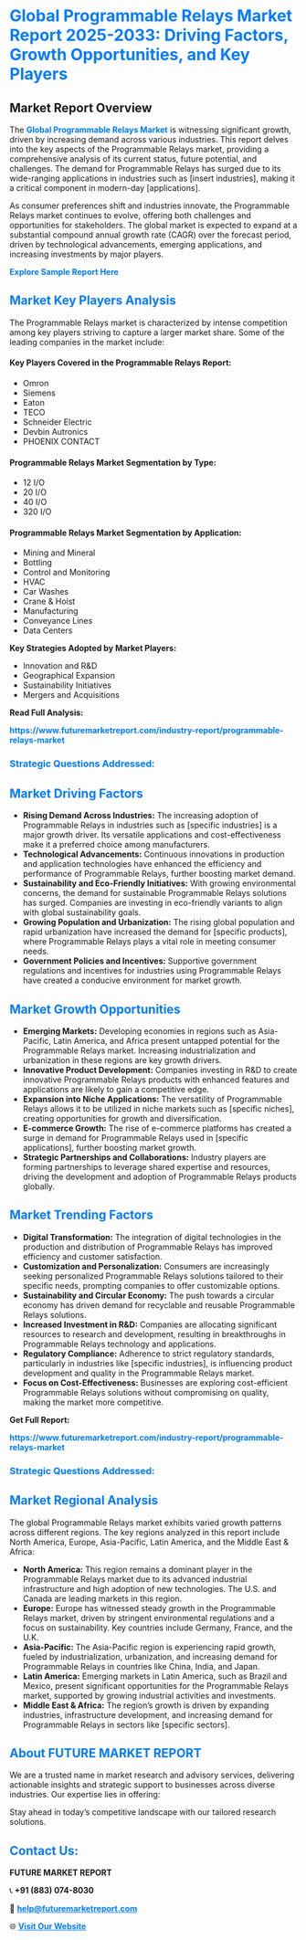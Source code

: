 <h1 style="color: #007BFF;">Global Programmable Relays Market Report 2025-2033: Driving Factors, Growth Opportunities, and Key Players</h1>

<section id="overview">
<h2>Market Report Overview</h2>
<p>The <a href="https://www.futuremarketreport.com/industry-report/programmable-relays-market" style="color: #007BFF; text-decoration: none;"><strong>Global Programmable Relays Market</strong></a> is witnessing significant growth, driven by increasing demand across various industries. This report delves into the key aspects of the Programmable Relays market, providing a comprehensive analysis of its current status, future potential, and challenges. The demand for Programmable Relays has surged due to its wide-ranging applications in industries such as [insert industries], making it a critical component in modern-day [applications].</p>
<p>As consumer preferences shift and industries innovate, the Programmable Relays market continues to evolve, offering both challenges and opportunities for stakeholders. The global market is expected to expand at a substantial compound annual growth rate (CAGR) over the forecast period, driven by technological advancements, emerging applications, and increasing investments by major players.</p>
</section>

<section id="overview">
<p><a href="https://www.futuremarketreport.com/request-sample/reportId=81536" style="color: #007BFF; text-decoration: none;"><strong>Explore Sample Report Here</strong></a></p>
</section>

<section id="key-players">
<h2 style="color: #007BFF;">Market Key Players Analysis</h2>
<p>The Programmable Relays market is characterized by intense competition among key players striving to capture a larger market share. Some of the leading companies in the market include:</p>
<h4>Key Players Covered in the Programmable Relays Report:</h4>
<ul><li>Omron</li><li>Siemens</li><li>Eaton</li><li>TECO</li><li>Schneider Electric</li><li>Devbin Autronics</li><li>PHOENIX CONTACT</li></ul>
<h4>Programmable Relays Market Segmentation by Type:</h4>
<ul><li>12 I/O</li><li>20 I/O</li><li>40 I/O</li><li>320 I/O</li></ul>

<h4>Programmable Relays Market Segmentation by Application:</h4>
<ul><li>Mining and Mineral</li><li>Bottling</li><li>Control and Monitoring</li><li>HVAC</li><li>Car Washes</li><li>Crane &amp; Hoist</li><li>Manufacturing</li><li>Conveyance Lines</li><li>Data Centers</li></ul>
<p><strong>Key Strategies Adopted by Market Players:</strong></p>
<ul>
<li>Innovation and R&D</li>
<li>Geographical Expansion</li>
<li>Sustainability Initiatives</li>
<li>Mergers and Acquisitions</li>
</ul>
</section>

<section>
<p><strong>Read Full Analysis: </strong></p><a href="https://www.futuremarketreport.com/industry-report/programmable-relays-market" style="color: #007BFF; text-decoration: none;"><strong>https://www.futuremarketreport.com/industry-report/programmable-relays-market</strong></a>
<h3 style="color: #007BFF;">Strategic Questions Addressed:</h3>
</section>

<section id="driving-factors">
<h2 style="color: #007BFF;">Market Driving Factors</h2>
<ul>
<li><strong>Rising Demand Across Industries:</strong> The increasing adoption of Programmable Relays in industries such as [specific industries] is a major growth driver. Its versatile applications and cost-effectiveness make it a preferred choice among manufacturers.</li>
<li><strong>Technological Advancements:</strong> Continuous innovations in production and application technologies have enhanced the efficiency and performance of Programmable Relays, further boosting market demand.</li>
<li><strong>Sustainability and Eco-Friendly Initiatives:</strong> With growing environmental concerns, the demand for sustainable Programmable Relays solutions has surged. Companies are investing in eco-friendly variants to align with global sustainability goals.</li>
<li><strong>Growing Population and Urbanization:</strong> The rising global population and rapid urbanization have increased the demand for [specific products], where Programmable Relays plays a vital role in meeting consumer needs.</li>
<li><strong>Government Policies and Incentives:</strong> Supportive government regulations and incentives for industries using Programmable Relays have created a conducive environment for market growth.</li>
</ul>
</section>

<section id="growth-opportunities">
<h2 style="color: #007BFF;">Market Growth Opportunities</h2>
<ul>
<li><strong>Emerging Markets:</strong> Developing economies in regions such as Asia-Pacific, Latin America, and Africa present untapped potential for the Programmable Relays market. Increasing industrialization and urbanization in these regions are key growth drivers.</li>
<li><strong>Innovative Product Development:</strong> Companies investing in R&D to create innovative Programmable Relays products with enhanced features and applications are likely to gain a competitive edge.</li>
<li><strong>Expansion into Niche Applications:</strong> The versatility of Programmable Relays allows it to be utilized in niche markets such as [specific niches], creating opportunities for growth and diversification.</li>
<li><strong>E-commerce Growth:</strong> The rise of e-commerce platforms has created a surge in demand for Programmable Relays used in [specific applications], further boosting market growth.</li>
<li><strong>Strategic Partnerships and Collaborations:</strong> Industry players are forming partnerships to leverage shared expertise and resources, driving the development and adoption of Programmable Relays products globally.</li>
</ul>
</section>

<section id="trending-factors">
<h2 style="color: #007BFF;">Market Trending Factors</h2>
<ul>
<li><strong>Digital Transformation:</strong> The integration of digital technologies in the production and distribution of Programmable Relays has improved efficiency and customer satisfaction.</li>
<li><strong>Customization and Personalization:</strong> Consumers are increasingly seeking personalized Programmable Relays solutions tailored to their specific needs, prompting companies to offer customizable options.</li>
<li><strong>Sustainability and Circular Economy:</strong> The push towards a circular economy has driven demand for recyclable and reusable Programmable Relays solutions.</li>
<li><strong>Increased Investment in R&D:</strong> Companies are allocating significant resources to research and development, resulting in breakthroughs in Programmable Relays technology and applications.</li>
<li><strong>Regulatory Compliance:</strong> Adherence to strict regulatory standards, particularly in industries like [specific industries], is influencing product development and quality in the Programmable Relays market.</li>
<li><strong>Focus on Cost-Effectiveness:</strong> Businesses are exploring cost-efficient Programmable Relays solutions without compromising on quality, making the market more competitive.</li>
</ul>
</section>

<section>
<p><strong>Get Full Report: </strong></p><a href="https://www.futuremarketreport.com/industry-report/programmable-relays-market" style="color: #007BFF; text-decoration: none;"><strong>https://www.futuremarketreport.com/industry-report/programmable-relays-market</strong></a>
<h3 style="color: #007BFF;">Strategic Questions Addressed:</h3>
</section>


<section id="regional-analysis">
<h2 style="color: #007BFF;">Market Regional Analysis</h2>
<p>The global Programmable Relays market exhibits varied growth patterns across different regions. The key regions analyzed in this report include North America, Europe, Asia-Pacific, Latin America, and the Middle East & Africa:</p>
<ul>
<li><strong>North America:</strong> This region remains a dominant player in the Programmable Relays market due to its advanced industrial infrastructure and high adoption of new technologies. The U.S. and Canada are leading markets in this region.</li>
<li><strong>Europe:</strong> Europe has witnessed steady growth in the Programmable Relays market, driven by stringent environmental regulations and a focus on sustainability. Key countries include Germany, France, and the U.K.</li>
<li><strong>Asia-Pacific:</strong> The Asia-Pacific region is experiencing rapid growth, fueled by industrialization, urbanization, and increasing demand for Programmable Relays in countries like China, India, and Japan.</li>
<li><strong>Latin America:</strong> Emerging markets in Latin America, such as Brazil and Mexico, present significant opportunities for the Programmable Relays market, supported by growing industrial activities and investments.</li>
<li><strong>Middle East & Africa:</strong> The region’s growth is driven by expanding industries, infrastructure development, and increasing demand for Programmable Relays in sectors like [specific sectors].</li>
</ul>
</section>

<footer>
<h2 style="color: #007BFF;">About FUTURE MARKET REPORT</h2>
<p>We are a trusted name in market research and advisory services, delivering actionable insights and strategic support to businesses across diverse industries. Our expertise lies in offering:</p>

<p>Stay ahead in today’s competitive landscape with our tailored research solutions.</p>

<h2 style="color: #007BFF;">Contact Us:</h2>
<p><strong>FUTURE MARKET REPORT</strong></p>
<p>📞 <strong>+91 (883) 074-8030</strong></p>
<p>📧 <strong><a href="mailto:help@futuremarketreport.com" style="color: #007BFF;">help@futuremarketreport.com</a></strong></p>
<p>🌐 <strong><a href="https://www.futuremarketreport.com/" style="color: #007BFF;">Visit Our Website</a></strong></p>
</footer>